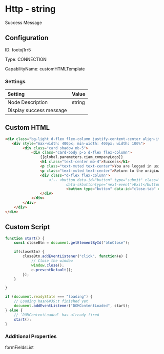 # Http - string 
Success Message
## Configuration
ID:  footoj1rr5

Type: CONNECTION 

CapabilityName: customHTMLTemplate

### Settings
| Setting | Value  |
| :------------------------ | ---------------------------------------- |
| Node Description | string 
Display success message | 


## Custom HTML
```html 
<div class="bg-light d-flex flex-column justify-content-center align-items-center position-absolute top-0 start-0 bottom-0 end-0 overflow-auto">
   <div style="max-width: 400px; min-width: 400px; width: 100%">
        <div class="card shadow mb-5">
            <div class="card-body p-5 d-flex flex-column">
                {{global.parameters.ciam_companyLogo}}
                <h1 class="text-center mb-4">Success</h1>
                <p class="text-muted text-center">You are logged in using a magic link.</p>
                <p class="text-muted text-center">Return to the original window.</p>
                <div class="d-flex flex-column">
                    <!-- <button data-id="button" type="submit" class="btn btn-primary mb-3" data-skcomponent="skbutton"
                            data-skbuttontype="next-event">Exit</button> -->
                            <button type="button" data-id="close-tab" class="btn btn-primary mb-3" data-skcomponent="skbutton" data-skbuttontype="form-submit" data-skform="usernameForm" data-skbuttonvalue="submit"  id="btnClose" >Close current tab</button>
                </div>
            </div>
        </div>
    </div>
</div>
```

## Custom Script
```js 
function start() {
    const closeBtn = document.getElementById("btnClose");

    if(closeBtn) {
        closeBtn.addEventListener("click", function(e) {
            // Close the window
            window.close();
            e.preventDefault();
        });
    }

}

if (document.readyState === "loading") {
    // Loading hasn&#39;t finished yet
    document.addEventListener("DOMContentLoaded", start);
} else {
    // `DOMContentLoaded` has already fired
    start();
}
```


### Additional Properties
formFieldsList
```
```




